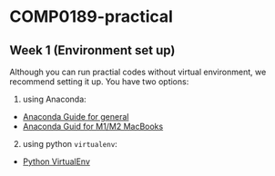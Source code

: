 # COMP0189-practical

## Week 1 (Environment set up)
Although you can run practial codes without virtual environment, we recommend setting it up.
You have two options:

1) using Anaconda:  
- [Anaconda Guide for general](https://github.com/kimdanny/COMP0189-practical/blob/main/Week-01/Anaconda.md)
- [Anaconda Guid for M1/M2 MacBooks](https://github.com/kimdanny/COMP0189-practical/blob/main/Week-01/Anaconda_for_M1.md)

2) using python `virtualenv`:  
- [Python VirtualEnv](https://github.com/kimdanny/COMP0189-practical/blob/main/Week-01/Virtualenv.md)


<!-- ## Week 2
## Week 3
## Week 4
## Week 5
## Week 6 -->

